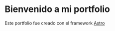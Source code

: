 # Bienvenido a mi portfolio

Este portfolio fue creado con el framework [Astro](https://astro.build)

